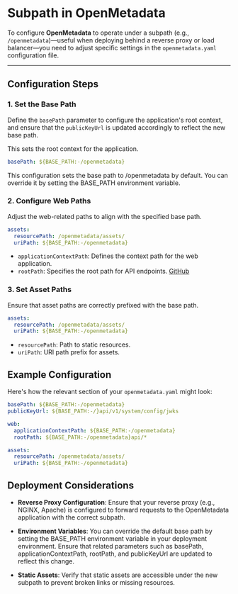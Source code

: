 # Subpath in OpenMetadata

To configure **OpenMetadata** to operate under a subpath (e.g., `/openmetadata`)—useful when deploying behind a reverse proxy or load balancer—you need to adjust specific settings in the `openmetadata.yaml` configuration file.

---

## Configuration Steps

### 1. Set the Base Path

Define the `basePath` parameter to configure the application's root context, and ensure that the `publicKeyUrl` is updated accordingly to reflect the new base path.

This sets the root context for the application.

```yaml
basePath: ${BASE_PATH:-/openmetadata}
```

This configuration sets the base path to /openmetadata by default. You can override it by setting the BASE_PATH environment variable.

### 2. Configure Web Paths

Adjust the web-related paths to align with the specified base path.


```yaml
assets:
  resourcePath: /openmetadata/assets/
  uriPath: ${BASE_PATH:-/openmetadata}
```

- `applicationContextPath`: Defines the context path for the web application.
- `rootPath`: Specifies the root path for API endpoints. [GitHub](https://github.com/open-metadata/OpenMetadata/discussions/17954)

### 3. Set Asset Paths

Ensure that asset paths are correctly prefixed with the base path.

```yaml
assets:
  resourcePath: /openmetadata/assets/
  uriPath: ${BASE_PATH:-/openmetadata}
```

- `resourcePath`: Path to static resources.
- `uriPath`: URI path prefix for assets.

## Example Configuration

Here's how the relevant section of your `openmetadata.yaml` might look:

```yaml
basePath: ${BASE_PATH:-/openmetadata}
publicKeyUrl: ${BASE_PATH:-/}api/v1/system/config/jwks

web:
  applicationContextPath: ${BASE_PATH:-/openmetadata}
  rootPath: ${BASE_PATH:-/openmetadata}api/*

assets:
  resourcePath: /openmetadata/assets/
  uriPath: ${BASE_PATH:-/openmetadata}
```

## Deployment Considerations

- **Reverse Proxy Configuration**: Ensure that your reverse proxy (e.g., NGINX, Apache) is configured to forward requests to the OpenMetadata application with the correct subpath.

- **Environment Variables**: You can override the default base path by setting the BASE_PATH environment variable in your deployment environment. Ensure that related parameters such as basePath, applicationContextPath, rootPath, and publicKeyUrl are updated to reflect this change.

- **Static Assets**: Verify that static assets are accessible under the new subpath to prevent broken links or missing resources.
